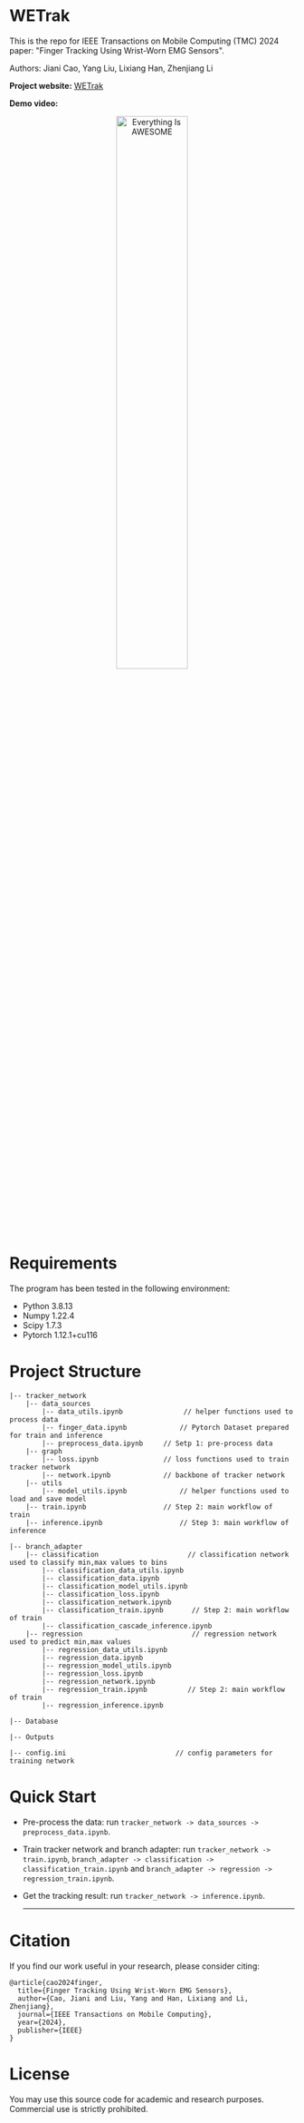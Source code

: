 # WETrak
This is the repo for IEEE Transactions on Mobile Computing (TMC) 2024 paper: "Finger Tracking Using Wrist-Worn EMG Sensors".

Authors: Jiani Cao, Yang Liu, Lixiang Han, Zhenjiang Li

**Project website:** <a href="https://jiani-cao.github.io/WETrak.html"> WETrak</a>

**Demo video:**

<div align="center">       
    <a href="https://youtu.be/9CdIGp4eFiA">      
        <img src="http://img.youtube.com/vi/9CdIGp4eFiA/0.jpg"        
             alt="Everything Is AWESOME"        
             style="width:50%;">       
    </a>     
</div>

<br>

# Requirements

The program has been tested in the following environment: 

* Python 3.8.13
* Numpy 1.22.4
* Scipy 1.7.3
* Pytorch 1.12.1+cu116

# Project Structure

```
|-- tracker_network                   
    |-- data_sources					  
    	|-- data_utils.ipynb               // helper functions used to process data
        |-- finger_data.ipynb             // Pytorch Dataset prepared for train and inference
        |-- preprocess_data.ipynb	  // Setp 1: pre-process data
    |-- graph		
        |-- loss.ipynb                // loss functions used to train tracker network
    	|-- network.ipynb             // backbone of tracker network
    |-- utils
    	|-- model_utils.ipynb	          // helper functions used to load and save model
    |-- train.ipynb	                  // Step 2: main workflow of train
    |-- inference.ipynb	                  // Step 3: main workflow of inference

|-- branch_adapter   
    |-- classification                      // classification network used to classify min,max values to bins
        |-- classification_data_utils.ipynb
        |-- classification_data.ipynb
        |-- classification_model_utils.ipynb
        |-- classification_loss.ipynb
        |-- classification_network.ipynb
        |-- classification_train.ipynb       // Step 2: main workflow of train
        |-- classification_cascade_inference.ipynb
    |-- regression                           // regression network used to predict min,max values
        |-- regression_data_utils.ipynb
        |-- regression_data.ipynb
        |-- regression_model_utils.ipynb
        |-- regression_loss.ipynb
        |-- regression_network.ipynb
        |-- regression_train.ipynb          // Step 2: main workflow of train
        |-- regression_inference.ipynb

|-- Database                             

|-- Outputs                         

|-- config.ini                           // config parameters for training network
```

# Quick Start

* Pre-process the data: run `tracker_network -> data_sources -> preprocess_data.ipynb`.

* Train tracker network and branch adapter: run `tracker_network -> train.ipynb`, `branch_adapter -> classification -> classification_train.ipynb` and `branch_adapter -> regression -> regression_train.ipynb`.

* Get the tracking result: run `tracker_network -> inference.ipynb`.

  ---

# Citation

If you find our work useful in your research, please consider citing:

```
@article{cao2024finger,
  title={Finger Tracking Using Wrist-Worn EMG Sensors},
  author={Cao, Jiani and Liu, Yang and Han, Lixiang and Li, Zhenjiang},
  journal={IEEE Transactions on Mobile Computing},
  year={2024},
  publisher={IEEE}
}
```

# License

You may use this source code for academic and research purposes. Commercial use is strictly prohibited.